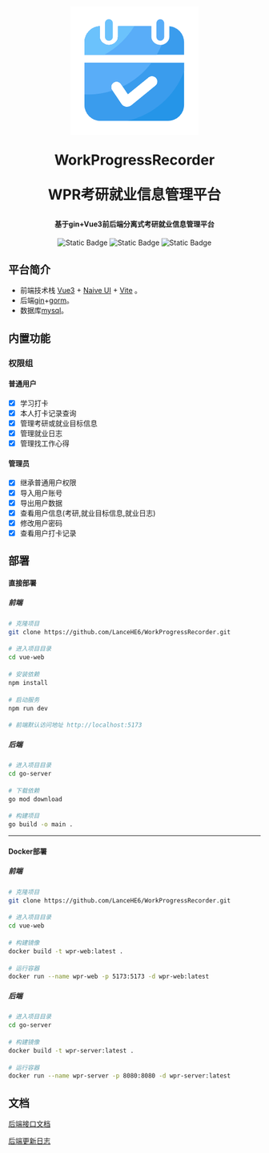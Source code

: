 <p align="center">
<img alt="logo" src="./imgs/logo.ico">
</p>
<h1 align="center" style="margin: 30px 0 30px; font-weight: bold;">WorkProgressRecorder</h1>
<h1 align="center" style="margin: 30px 0 30px; font-weight: bold;">WPR考研就业信息管理平台</h1>
<div align="center"> 



</div>

<h4 align="center">基于gin+Vue3前后端分离式考研就业信息管理平台</h4>
<div align="center">


![Static Badge](https://img.shields.io/badge/Licence-MIT-blue)
![Static Badge](https://img.shields.io/badge/前端-vue-orange)
![Static Badge](https://img.shields.io/badge/后端-gin-green)

</div>


## 平台简介

* 前端技术栈 [Vue3](https://v3.cn.vuejs.org) + [Naive UI](https://www.naiveui.com/zh-CN/os-theme) + [Vite](https://cn.vitejs.dev) 。
* 后端[gin](https://gin-gonic.com/zh-cn/)+[gorm](https://gorm.io/zh_CN/docs/index.html)。
* 数据库[mysql]([MySQL](https://www.mysql.com/cn/))。

## 内置功能

### 权限组

#### 普通用户

* [x] 学习打卡
* [x] 本人打卡记录查询
* [x] 管理考研或就业目标信息
* [x] 管理就业日志
* [x] 管理找工作心得

#### 管理员

* [x] 继承普通用户权限
* [x] 导入用户账号
* [x] 导出用户数据
* [x] 查看用户信息(考研,就业目标信息,就业日志)
* [x] 修改用户密码
* [x] 查看用户打卡记录

## 部署

#### 直接部署

##### 前端

```bash
# 克隆项目
git clone https://github.com/LanceHE6/WorkProgressRecorder.git

# 进入项目目录
cd vue-web

# 安装依赖
npm install

# 启动服务
npm run dev

# 前端默认访问地址 http://localhost:5173
```

##### 后端

```bash
# 进入项目目录
cd go-server

# 下载依赖
go mod download

# 构建项目
go build -o main .
```

----

#### Docker部署

##### 前端

```bash
# 克隆项目
git clone https://github.com/LanceHE6/WorkProgressRecorder.git

# 进入项目目录
cd vue-web

# 构建镜像
docker build -t wpr-web:latest .

# 运行容器
docker run --name wpr-web -p 5173:5173 -d wpr-web:latest
```

##### 后端

```bash
# 进入项目目录
cd go-server

# 构建镜像
docker build -t wpr-server:latest .

# 运行容器
docker run --name wpr-server -p 8080:8080 -d wpr-server:latest
```



## 文档

[后端接口文档](./api.md)

[后端更新日志](./change_log.md)